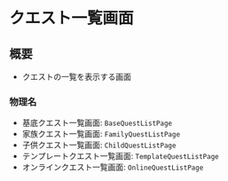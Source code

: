 # クエスト一覧画面

## 概要
- クエストの一覧を表示する画面

### 物理名
- 基底クエスト一覧画面: `BaseQuestListPage`
- 家族クエスト一覧画面: `FamilyQuestListPage`
- 子供クエスト一覧画面: `ChildQuestListPage`
- テンプレートクエスト一覧画面: `TemplateQuestListPage`
- オンラインクエスト一覧画面: `OnlineQuestListPage`
